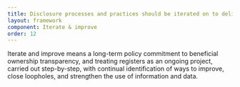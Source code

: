 ```yaml
---
title: Disclosure processes and practices should be iterated on to deliver improvements and close loopholes
layout: framework
component: Iterate & improve
order: 12
---
```


Iterate and improve means a long-term policy commitment to beneficial ownership transparency, and treating registers as an ongoing project, carried out step-by-step, with continual identification of ways to improve, close loopholes, and strengthen the use of information and data.